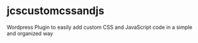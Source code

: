 # jcscustomcssandjs
Wordpress Plugin to easily add custom CSS and JavaScript code in a simple and organized way

